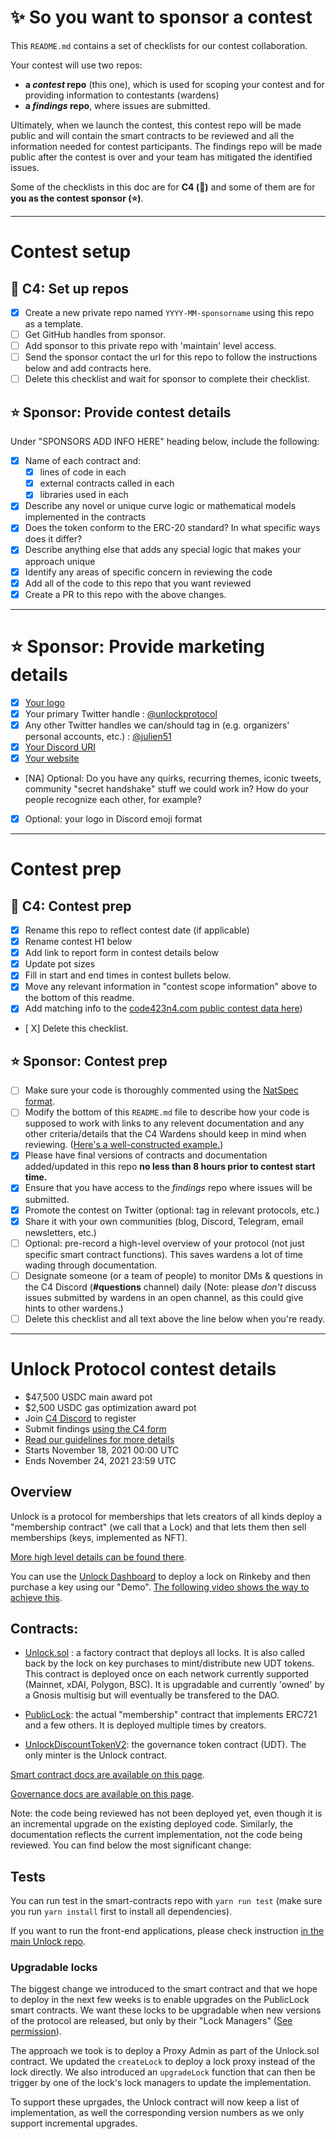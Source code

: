 # ✨ So you want to sponsor a contest

This `README.md` contains a set of checklists for our contest collaboration.

Your contest will use two repos:
- **a _contest_ repo** (this one), which is used for scoping your contest and for providing information to contestants (wardens)
- **a _findings_ repo**, where issues are submitted.

Ultimately, when we launch the contest, this contest repo will be made public and will contain the smart contracts to be reviewed and all the information needed for contest participants. The findings repo will be made public after the contest is over and your team has mitigated the identified issues.

Some of the checklists in this doc are for **C4 (🐺)** and some of them are for **you as the contest sponsor (⭐️)**.

---

# Contest setup

## 🐺 C4: Set up repos
- [X] Create a new private repo named `YYYY-MM-sponsorname` using this repo as a template.
- [ ] Get GitHub handles from sponsor.
- [ ] Add sponsor to this private repo with 'maintain' level access.
- [ ] Send the sponsor contact the url for this repo to follow the instructions below and add contracts here.
- [ ] Delete this checklist and wait for sponsor to complete their checklist.

## ⭐️ Sponsor: Provide contest details

Under "SPONSORS ADD INFO HERE" heading below, include the following:

- [X] Name of each contract and:
  - [X] lines of code in each
  - [X] external contracts called in each
  - [X] libraries used in each
- [X] Describe any novel or unique curve logic or mathematical models implemented in the contracts
- [X] Does the token conform to the ERC-20 standard? In what specific ways does it differ?
- [X] Describe anything else that adds any special logic that makes your approach unique
- [X] Identify any areas of specific concern in reviewing the code
- [X] Add all of the code to this repo that you want reviewed
- [X] Create a PR to this repo with the above changes.

---

# ⭐️ Sponsor: Provide marketing details

- [X] [Your logo](https://github.com/unlock-protocol/unlock/blob/master/design/brand/1808-Unlock-Identity_Unlock-LogoMark-Circle.svg)
- [X] Your primary Twitter handle : [@unlockprotocol](https://twitter.com/unlockProtocol)
- [X] Any other Twitter handles we can/should tag in (e.g. organizers' personal accounts, etc.) : [@julien51](https://twitter.com/julien51)
- [X] [Your Discord URI](https://discord.com/invite/Ah6ZEJyTDp)
- [X] [Your website](https://unlock-protocol.com/)
- [NA] Optional: Do you have any quirks, recurring themes, iconic tweets, community "secret handshake" stuff we could work in? How do your people recognize each other, for example?
- [X] Optional: your logo in Discord emoji format

---

# Contest prep

## 🐺 C4: Contest prep
- [X] Rename this repo to reflect contest date (if applicable)
- [X] Rename contest H1 below
- [X] Add link to report form in contest details below
- [X] Update pot sizes
- [X] Fill in start and end times in contest bullets below.
- [X] Move any relevant information in "contest scope information" above to the bottom of this readme.
- [X] Add matching info to the [code423n4.com public contest data here](https://github.com/code-423n4/code423n4.com/blob/main/_data/contests/contests.csv))
- [ X] Delete this checklist.

## ⭐️ Sponsor: Contest prep
- [ ] Make sure your code is thoroughly commented using the [NatSpec format](https://docs.soliditylang.org/en/v0.5.10/natspec-format.html#natspec-format).
- [ ] Modify the bottom of this `README.md` file to describe how your code is supposed to work with links to any relevent documentation and any other criteria/details that the C4 Wardens should keep in mind when reviewing. ([Here's a well-constructed example.](https://github.com/code-423n4/2021-06-gro/blob/main/README.md))
- [X] Please have final versions of contracts and documentation added/updated in this repo **no less than 8 hours prior to contest start time.**
- [X] Ensure that you have access to the _findings_ repo where issues will be submitted.
- [X] Promote the contest on Twitter (optional: tag in relevant protocols, etc.)
- [X] Share it with your own communities (blog, Discord, Telegram, email newsletters, etc.)
- [ ] Optional: pre-record a high-level overview of your protocol (not just specific smart contract functions). This saves wardens a lot of time wading through documentation.
- [ ] Designate someone (or a team of people) to monitor DMs & questions in the C4 Discord (**#questions** channel) daily (Note: please *don't* discuss issues submitted by wardens in an open channel, as this could give hints to other wardens.)
- [ ] Delete this checklist and all text above the line below when you're ready.

---

# Unlock Protocol contest details
- $47,500 USDC main award pot
- $2,500 USDC gas optimization award pot
- Join [C4 Discord](https://discord.gg/code4rena) to register
- Submit findings [using the C4 form](https://code423n4.com/2021-11-unlock-protocol-contest/submit)
- [Read our guidelines for more details](https://docs.code4rena.com/roles/wardens)
- Starts November 18, 2021 00:00 UTC
- Ends November 24, 2021 23:59 UTC

## Overview

Unlock is a protocol for memberships that lets creators of all kinds deploy a "membership contract" (we call that a Lock) and that lets them then sell memberships (keys, implemented as NFT).

[More high level details can be found there](https://docs.unlock-protocol.com/).

You can use the [Unlock Dashboard](https://app.unlock-protocol.com/dashboard) to deploy a lock on Rinkeby and then purchase a key using our "Demo". [The following video shows the way to achieve this](https://share.getcloudapp.com/4guPNlvW).

## Contracts:

* [Unlock.sol](https://github.com/unlock-protocol/unlock/blob/master/smart-contracts/contracts/Unlock.sol) : a factory contract that deploys all locks. It is also called back by the lock on key purchases to mint/distribute new UDT tokens. This contract is deployed once on each network currently supported (Mainnet, xDAI, Polygon, BSC). It is upgradable and currently 'owned' by a Gnosis multisig but will eventually be transfered to the DAO.

* [PublicLock](https://github.com/unlock-protocol/unlock/blob/master/smart-contracts/contracts/PublicLock.sol): the actual "membership" contract that implements ERC721 and a few others. It is deployed multiple times by creators.

* [UnlockDiscountTokenV2](https://github.com/unlock-protocol/unlock/blob/master/smart-contracts/contracts/UnlockDiscountTokenV2.sol): the governance token contract (UDT). The only minter is the Unlock contract.

[Smart contract docs are available on this page](https://docs.unlock-protocol.com/developers/smart-contracts).

[Governance docs are available on this page](https://docs.unlock-protocol.com/governance/the-unlock-token).

Note: the code being reviewed has not been deployed yet, even though it is an incremental upgrade on the existing deployed code. Similarly, the documentation reflects the current implementation, not the code being reviewed. You can find below the most significant change:

## Tests

You can run test in the smart-contracts repo with `yarn run test` (make sure you run `yarn install` first to install all dependencies).

If you want to run the front-end applications, please check instruction [in the main Unlock repo](https://github.com/unlock-protocol/unlock).

### Upgradable locks

The biggest change we introduced to the smart contract and that we hope to deploy in the next few weeks is to enable upgrades on the PublicLock smart contracts.
We want these locks to be upgradable when new versions of the protocol are released, but only by their "Lock Managers" ([See permission](https://docs.unlock-protocol.com/developers/smart-contracts/lock-api/access-control)).

The approach we took is to deploy a Proxy Admin as part of the Unlock.sol contract. We updated the `createLock` to deploy a lock proxy instead of the lock directly. We also introduced an `upgradeLock` function that can then be trigger by one of the lock's lock managers to update the implementation.

To support these uprgades, the Unlock contract will now keep a list of implementation, as well the corresponding version numbers as we only support incremental upgrades.

